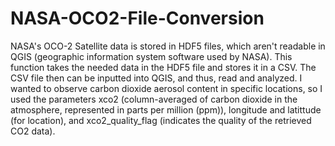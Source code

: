 # NASA-OCO2-File-Conversion

NASA's OCO-2 Satellite data is stored in HDF5 files, which aren't readable in QGIS (geographic information system software used by NASA). This function takes the needed data in the HDF5 file and stores it in a CSV. The CSV file then can be inputted into QGIS, and thus, read and analyzed. I wanted to observe carbon dioxide aerosol content in specific locations, so I used the parameters xco2 (column-averaged of carbon dioxide in the atmosphere, represented in parts per million (ppm)), longitude and latittude (for location), and xco2_quality_flag (indicates the quality of the retrieved CO2 data). 
